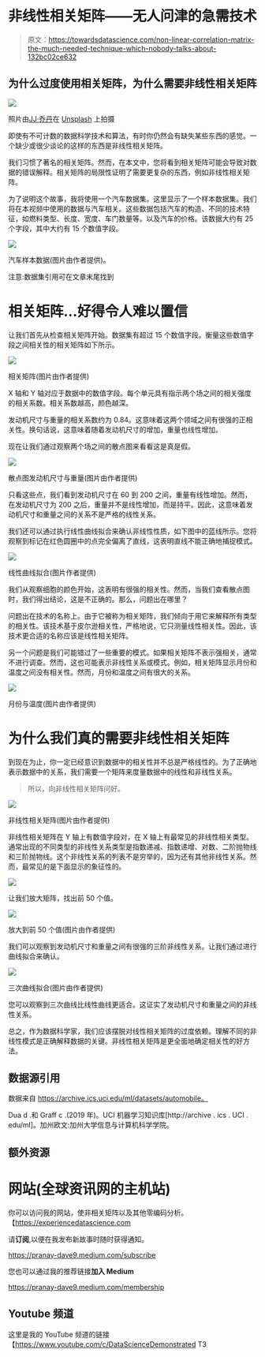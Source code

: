 # 非线性相关矩阵——无人问津的急需技术

> 原文：<https://towardsdatascience.com/non-linear-correlation-matrix-the-much-needed-technique-which-nobody-talks-about-132bc02ce632>

## 为什么过度使用相关矩阵，为什么需要非线性相关矩阵

![](img/b86c9fd4d77988d26767a145fb843e74.png)

照片由[JJ·乔丹](https://unsplash.com/@jjjordan?utm_source=unsplash&utm_medium=referral&utm_content=creditCopyText)在 [Unsplash](https://unsplash.com/s/photos/secret?utm_source=unsplash&utm_medium=referral&utm_content=creditCopyText) 上拍摄

即使有不可计数的数据科学技术和算法，有时你仍然会有缺失某些东西的感觉。一个缺少或很少谈论的这样的东西是非线性相关矩阵。

我们习惯了著名的相关矩阵。然而，在本文中，您将看到相关矩阵可能会导致对数据的错误解释。相关矩阵的局限性证明了需要更复杂的东西，例如非线性相关矩阵。

为了说明这个故事，我将使用一个汽车数据集。这里显示了一个样本数据集。我们将在本视频中使用的数据与汽车相关。这些数据包括汽车的构造、不同的技术特征，如燃料类型、长度、宽度、车门数量等。以及汽车的价格。该数据大约有 25 个字段，其中大约有 15 个数值字段。

![](img/a7425c5fb2be7deabe36bccadb28787d.png)

汽车样本数据(图片由作者提供)。

注意:数据集引用可在文章末尾找到

# 相关矩阵…好得令人难以置信

让我们首先从检查相关矩阵开始。数据集有超过 15 个数值字段。衡量这些数值字段之间相关性的相关矩阵如下所示。

![](img/70b4e0dce8d036f8415f2d4e4700cffa.png)

相关矩阵(图片由作者提供)

X 轴和 Y 轴对应于数据中的数值字段。每个单元具有指示两个场之间的相关强度的相关系数。相关系数越高，颜色越深。

发动机尺寸与重量的相关系数约为 0.84。这意味着这两个领域之间有很强的正相关性。换句话说，这意味着随着发动机尺寸的增加，重量也线性增加。

现在让我们通过观察两个场之间的散点图来看看这是真是假。

![](img/6c84fadd362c883db982d5f0839fcf9d.png)

散点图发动机尺寸与重量(图片由作者提供)

只看这些点，我们看到发动机尺寸在 60 到 200 之间，重量有线性增加。然而，在发动机尺寸为 200 之后，重量并不是线性增加，而是持平。因此，这意味着发动机尺寸和重量之间的关系不是严格的线性关系。

我们还可以通过执行线性曲线拟合来确认非线性性质，如下图中的蓝线所示。您将观察到标记在红色圆圈中的点完全偏离了直线，这表明直线不能正确地捕捉模式。

![](img/b74a9a68938b169b2b8922a12675f7f2.png)

线性曲线拟合(图片作者提供)

我们从观察细胞的颜色开始，这表明有很强的相关性。然而，当我们查看散点图时，我们得出结论，这是不正确的。那么，问题出在哪里？

问题出在技术的名称上。由于它被称为相关矩阵，我们倾向于用它来解释所有类型的相关性。该技术基于皮尔逊相关性，严格地说，它只测量线性相关性。因此，该技术更合适的名称应该是线性相关矩阵。

另一个问题是我们可能错过了一些重要的模式。如果相关矩阵不表示强相关，通常不进行调查。然而，这也可能表示非线性关系或模式。例如，相关矩阵显示月份和温度之间没有相关性。然而，月份和温度之间有很大的关系。

![](img/0f01ec8614cff23260a0433622f4c1f0.png)

月份与温度(图片由作者提供)

# 为什么我们真的需要非线性相关矩阵

到现在为止，你一定已经意识到数据中的相关性并不总是严格线性的。为了正确地表示数据中的关系，我们需要一个矩阵来度量数据中的线性和非线性关系。

> 所以，向非线性相关矩阵问好。

![](img/63559cc00918af12922b134b04f0c698.png)

非线性相关矩阵(图片由作者提供)

非线性相关矩阵在 Y 轴上有数值字段对，在 X 轴上有最常见的非线性相关类型。通常出现的不同类型的非线性关系类型是指数递减、指数递增、对数、二阶抛物线和三阶抛物线。这个非线性关系的列表不是穷举的，因为还有其他非线性关系。然而，最常见的是下面显示的象征性的。

![](img/b5e4d932043c77e54f535fa964ad07a7.png)

让我们放大矩阵，找出前 50 个值。

![](img/66d4e3cf52ade3b907e844f0c70a593a.png)

放大到前 50 个值(图片由作者提供)

我们可以观察到发动机尺寸和重量之间有很强的三阶非线性关系。让我们通过进行曲线拟合来确认。

![](img/31972fffc6a69909d953c98879eb10c6.png)

三次曲线拟合(图片由作者提供)

您可以观察到三次曲线比线性曲线更适合。这证实了发动机尺寸和重量之间的非线性关系。

总之，作为数据科学家，我们应该摆脱对线性相关矩阵的过度依赖。理解不同的非线性模式是正确解释数据的关键。非线性相关矩阵是更全面地确定相关性的好方法。

## 数据源引用

数据来自 https://archive.ics.uci.edu/ml/datasets/automobile。

Dua d .和 Graff c .(2019 年)。UCI 机器学习知识库[http://archive . ics . UCI . edu/ml]。加州欧文:加州大学信息与计算机科学学院。

## 额外资源

# 网站(全球资讯网的主机站)

你可以访问我的网站，使非相关矩阵以及其他零编码分析。【https://experiencedatascience.com 

请**订阅**,以便在我发布新故事时随时获得通知。

<https://pranay-dave9.medium.com/subscribe>  

您也可以通过我的推荐链接**加入 Medium**

<https://pranay-dave9.medium.com/membership>  

## Youtube 频道

这里是我的 YouTube 频道的链接【https://www.youtube.com/c/DataScienceDemonstrated
T3